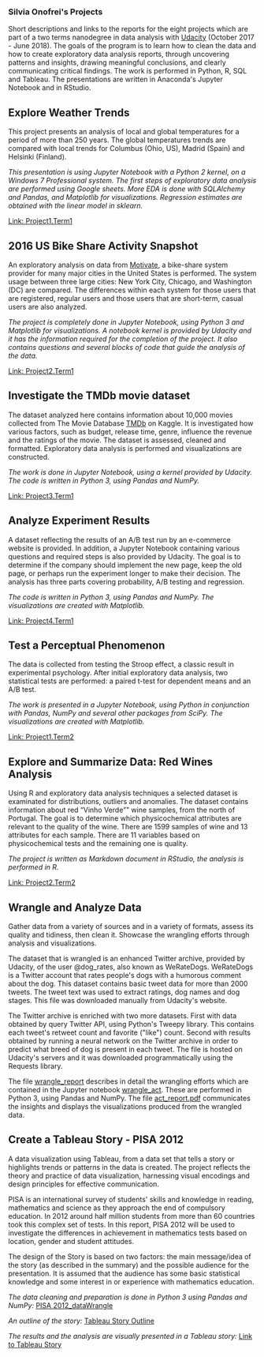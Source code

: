 ### Silvia Onofrei's Projects

Short descriptions and links to the reports for the eight projects which are part of a two terms nanodegree in data analysis with [Udacity](https://www.udacity.com/) (October 2017 - June 2018). The goals of the program is to learn how to clean the data and how to create exploratory data analysis reports, through uncovering patterns and insights, drawing meaningful conclusions, and clearly communicating critical findings. The work is performed in Python, R, SQL and Tableau. The presentations are written in Anaconda's Jupyter Notebook and in RStudio.

## Explore Weather Trends

This project presents an analysis of local and global temperatures for a period of more than 250 years. The global temperatures trends are compared with local trends for Columbus (Ohio, US), Madrid (Spain) and Helsinki (Finland). 

_This presentation is using Jupyter Notebook with a Python 2 kernel, on a Windows 7 Professional system. The first steps of exploratory data analysis are performed using Google sheets. More EDA is done with SQLAlchemy and Pandas, and Matplotlib for visualizations. Regression estimates are obtained with the linear model in   sklearn._

[Link: Project1.Term1](http://htmlpreview.github.io/?https://github.com/SolanaO/dand_udacity/blob/master/dand.T1P1.Explore_Weather_Trends.html)

## 2016 US Bike Share Activity Snapshot
An exploratory analysis on data from [Motivate](https://www.motivateco.com/), a bike-share system provider for many major cities in the United States is performed. The system usage between three large cities: New York City, Chicago, and Washington (DC) are compared. The differences within each system for those users that are registered, regular users and those users that are short-term, casual users are also analyzed.

_The project is completely done in Jupyter Notebook, using Python 3 and Matplotlib for visualizations. A notebook kernel is provided by Udacity and it has the information required for the completion of the project. It also contains questions and several blocks of code that guide the analysis of the data._

[Link: Project2.Term1](http://htmlpreview.github.io/?https://github.com/SolanaO/dand_udacity/blob/master/dand.T1P2.Bike_Share_Analysis.html)

## Investigate the TMDb movie dataset

The dataset analyzed here contains information about 10,000 movies collected from The Movie Database [TMDb](https://www.kaggle.com/tmdb) on Kaggle. It is investigated how various factors, such as budget, release time, genre, influence the revenue and the ratings of the movie. The dataset is assessed, cleaned and formatted. Exploratory data analysis is performed and visualizations are constructed. 

_The work is done in Jupyter Notebook, using a kernel provided by Udacity. The code is written in Python 3, using Pandas and NumPy._

[Link: Project3.Term1](http://htmlpreview.github.io/?https://github.com/SolanaO/dand_udacity/blob/master/dand.T1P3.Investigate_A_Dataset.html)

## Analyze Experiment Results

A dataset reflecting the results of an A/B test run by an e-commerce website is provided. In addition, a Jupyter Notebook containing various questions and required steps is also provided by Udacity. The goal is to determine if the company should implement the new page, keep the old page, or perhaps run the experiment longer to make their decision. The analysis has three parts covering probability, A/B testing and regression. 

_The code is written in Python 3, using Pandas and NumPy. The visualizations are created with Matplotlib._

[Link: Project4.Term1](http://htmlpreview.github.io/?https://github.com/SolanaO/dand_udacity/blob/master/dand.T1P4.Analyze_AB_Test_Results.html)

## Test a Perceptual Phenomenon

The data is collected from testing the Stroop effect, a classic result in experimental psychology. After initial exploratory data analysis, two statistical tests are performed: a paired t-test for dependent means and an A/B test.

_The work is presented in a Jupyter Notebook, using Python in conjunction with Pandas, NumPy and several other packages from SciPy. The visualizations are created with Matplotlib._

[Link: Project1.Term2](http://htmlpreview.github.io/?https://github.com/SolanaO/dand_udacity/blob/master/dand.T2P1.Test_A_Perceptual_Phenomenon.html)

## Explore and Summarize Data: Red Wines Analysis

Using R and exploratory data analysis techniques a selected dataset is examinated for distributions, outliers and anomalies. The dataset contains information about red “Vinho Verde”" wine samples, from the north of Portugal. The goal is to determine which physicochemical attributes are relevant to the quality of the wine. There are 1599 samples of wine and 13 attributes for each sample. There are 11 variables based on physicochemical tests and the remaining one is quality.

_The project is written as Markdown document in RStudio, the analysis is performed in R._

[Link: Project2.Term2](http://htmlpreview.github.io/?https://github.com/SolanaO/dand_udacity/blob/master/dand.T2P2.Explore_A_Dataset.html)

## Wrangle and Analyze Data

Gather data from a variety of sources and in a variety of formats, assess its quality and tidiness, then clean it. Showcase the wrangling efforts through analysis and visualizations.

The dataset that is wrangled is an enhanced Twitter archive, provided by Udacity, of the user @dog_rates, also known as WeRateDogs. WeRateDogs is a Twitter account that rates people's dogs with a humorous comment about the dog. This dataset contains basic tweet data for more than 2000 tweets. The tweet text was used to extract ratings, dog names and dog stages. This file was downloaded manually from Udacity's website. 

The Twitter archive is enriched with two more datasets. First with data obtained by query Twitter API, using Python's Tweepy library. This contains each tweet's retweet count and favorite ("like") count. Second with results obtained by running a neural network on the Twitter archive in order to predict what breed of dog is present in each tweet. The file is hosted on Udacity's servers and it was downloaded programmatically using the Requests library. 

The file [wrangle_report](http://htmlpreview.github.io/?https://github.com/SolanaO/dand_udacity/blob/master/dand.T2P3.Data_Wrangling/wrangle_report.html) describes in detail the wrangling efforts which are contained in the Jupyter notebook [wrangle_act](http://htmlpreview.github.io/?https://github.com/SolanaO/dand_udacity/blob/master/dand.T2P3.Data_Wrangling/wrangle_act.html). These are performed in Python 3, using Pandas and NumPy. The file [act_report.pdf](https://github.com/SolanaO/dand_udacity/blob/master/dand.T2P3.Data_Wrangling/act_report.pdf) communicates the insights and displays the visualizations produced from the wrangled data.

## Create a Tableau Story - PISA 2012

A data visualization using Tableau, from a data set that tells a story or highlights
trends or patterns in the data is created. The project reflects the theory and practice of data
visualization, harnessing visual encodings and design principles for effective communication.

PISA is an international survey of students' skills and knowledge in reading, mathematics and science as they approach the end of compulsory education. In 2012 around half million students from more than 60 countries took this complex set of tests. In this report, PISA 2012 will be used to investigate the differences in achievement in mathematics tests based on location, gender and student attitudes.

The design of the Story is based on two factors: the main message/idea of the story (as described in the summary) and the possible audience for the presentation. It is assumed that the audience has some basic statistical knowledge and some interest in or experience with mathematics education.

_The data cleaning and preparation is done in Python 3 using Pandas and NumPy:_  [PISA 2012_dataWrangle](http://htmlpreview.github.io/?https://github.com/SolanaO/dand_udacity/blob/master/dand.T2P4.Tableau_Story.html)

_An outline of the story:_  [Tableau Story Outline](http://htmlpreview.github.io/?https://github.com/SolanaO/dand_udacity/blob/master/dand.T2P4.tableauStory_outline.html)

_The results and the analysis are visually presented in a Tableau story:_  [Link to Tableau Story](https://public.tableau.com/views/pisa2012_story_final_updated/Story1?:embed=y&:display_count=yes&:origin=viz_share_link)
  
 

